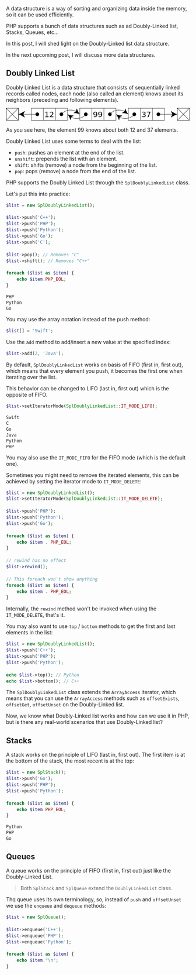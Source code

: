 A data structure is a way of sorting and organizing data inside the memory, so it can be used efficiently.

PHP supports a bunch of data structures such as ad Doubly-Linked list, Stacks, Queues, etc...

In this post, I will shed light on the Doubly-Linked list data structure.

In the next upcoming post, I will discuss more data structures.

## Doubly Linked List

Doubly Linked List is a data structure that consists of sequentially linked records called nodes, each node (also called an element) knows about its neighbors (preceding and following elements).

![Doubly-Linked-List in PHP](/static/img/php/doubly-linked-list.png)

As you see here, the element 99 knows about both 12 and 37 elements.

Doubly Linked List uses some terms to deal with the list:

* `push`: pushes an element at the end of the list.
* `unshift`: prepends the list with an element.
* `shift`: shifts (remove) a node from the beginning of the list.
* `pop`: pops (remove) a node from the end of the list.

PHP supports the Doubly Linked List through the `SplDoublyLinkedList` class.

Let's put this into practice:

```php
$list = new SplDoublyLinkedList();

$list->push('C++');
$list->push('PHP');
$list->push('Python');
$list->push('Go');
$list->push('C');

$list->pop(); // Removes "C"
$list->shift(); // Removes "C++"

foreach ($list as $item) {
    echo $item.PHP_EOL;
}
```

```text
PHP
Python
Go
```

You may use the array notation instead of the push method:

```php
$list[] = 'Swift';
```

Use the `add` method to add/insert a new value at the specified index:

```php
$list->add(2, 'Java');
```

By default, `SplDoublyLinkedList` works on basis of FIFO (first in, first out), which means that every element you push, it becomes the first one when iterating over the list.

This behavior can be changed to LIFO (last in, first out) which is the opposite of FIFO.

```php
$list->setIteratorMode(SplDoublyLinkedList::IT_MODE_LIFO);
```

```text
Swift
C
Go
Java
Python
PHP
```

You may also use the `IT_MODE_FIFO` for the FIFO mode (which is the default one).

Sometimes you might need to remove the iterated elements, this can be achieved by setting the iterator mode to `IT_MODE_DELETE`:

```php
$list = new SplDoublyLinkedList();
$list->setIteratorMode(SplDoublyLinkedList::IT_MODE_DELETE);

$list->push('PHP');
$list->push('Python');
$list->push('Go');

foreach ($list as $item) {
    echo $item . PHP_EOL;
}

// rewind has no effect
$list->rewind();

// This foreach won't show anything
foreach ($list as $item) {
    echo $item . PHP_EOL;
}
```

Internally, the `rewind` method won't be invoked when using the `IT_MODE_DELETE`, that's it.

You may also want to use `top` / `bottom` methods to get the first and last elements in the list:

```php
$list = new SplDoublyLinkedList();
$list->push('C++');
$list->push('PHP');
$list->push('Python');

echo $list->top(); // Python
echo $list->bottom(); // C++
```

The `SplDoublyLinkedList` class extends the `ArrayAccess` iterator, which means that you can use the `ArrayAccess` methods such as `offsetExists`, `offsetGet`, `offsetUnset` on the Doubly-Linked list.

Now, we know what Doubly-Linked list works and how can we use it in PHP, but is there any real-world scenarios that use Doubly-Linked list?

## Stacks
A stack works on the principle of LIFO (last in, first out). The first item is at the bottom of the stack, the most recent is at the top:

```php
$list = new SplStack();
$list->push('Go');
$list->push('PHP');
$list->push('Python');

foreach ($list as $item) {
    echo $item.PHP_EOL;
}
```

```text
Python
PHP
Go
```

## Queues
A queue works on the principle of FIFO (first in, first out) just like the Doubly-Linked List.

> Both `SplStack` and `SplQueue` extend the `DoublyLinkedList` class.

Thq queue uses its own terminology, so, instead of `push` and `offsetUnset` we use the `enqueue` and `dequeue` methods:

```php
$list = new SplQueue();

$list->enqueue('C++');
$list->enqueue('PHP');
$list->enqueue('Python');

foreach ($list as $item) {
    echo $item."\n";
}
``` 


